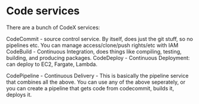 # Code services

There are a bunch of CodeX services:

CodeCommit - source control service. By itself, does just the git stuff, so no pipelines etc. You can manage access/clone/push rights/etc with IAM
CodeBuild - Continuous Integration, does things like compiling, testing, building, and producing packages.
CodeDeploy - Continuous Deployment: can deploy to EC2, Fargate, Lambda.

CodePipeline - Continuous Delivery - This is basically the pipeline service that combines all the above. You can use any of the above seperately, or you can create a pipeline that gets code from codecommit, builds it, deploys it.

